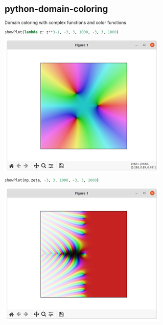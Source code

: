 # python-domain-coloring
Domain coloring with complex functions and color functions

```python
showPlot(lambda z: z**3-1, -3, 3, 1000, -3, 3, 1000)
```

<p align="center">
  <img src="./images/z^3-1.png" />
</p>


```python
showPlot(mp.zeta, -3, 3, 1000, -3, 3, 1000)
```

<p align="center">
  <img src="./images/zeta.png" />
</p>